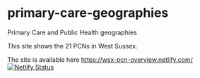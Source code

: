 # primary-care-geographies
Primary Care and Public Health geographies

This site shows the 21 PCNs in West Sussex.

The site is available here https://wsx-pcn-overview.netlify.com/ [![Netlify Status](https://api.netlify.com/api/v1/badges/a6ff9768-f6dd-44bc-bb87-7639a1cf7cdb/deploy-status)](https://app.netlify.com/sites/wsx-pcn-overview/deploys)
